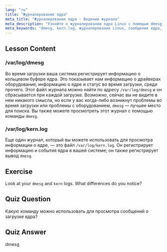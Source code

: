```yaml
---
lang: "ru"
title: "Журналирование ядра"
meta_title: "Журналирование ядра - Ведение журнала"
meta_description: "Узнайте о журналировании ядра Linux с помощью dmesg и kern.log. Разберитесь с сообщениями о загрузке и проблемами с оборудованием. Изучите журналы ядра для получения системной информации."
meta_keywords: "dmesg, kern.log, журналирование Linux, сообщения ядра, журнал загрузки, учебник по Linux, руководство для начинающих"
---
```


## Lesson Content

### /var/log/dmesg

Во время загрузки ваша система регистрирует информацию о кольцевом буфере ядра. Это показывает нам информацию о драйверах оборудования, информацию о ядре и статус во время загрузки, среди прочего. Этот файл журнала можно найти по адресу `/var/log/dmesg` и он сбрасывается при каждой загрузке. Возможно, сейчас вы не видите в нем никакого смысла, но если у вас когда-либо возникнут проблемы во время загрузки или проблемы с оборудованием, `dmesg` — лучшее место для поиска. Вы также можете просмотреть этот журнал с помощью команды `dmesg`.

### /var/log/kern.log

Еще один журнал, который вы можете использовать для просмотра информации о ядре, — это файл `/var/log/kern.log`. Он регистрирует информацию и события ядра в вашей системе; он также регистрирует вывод `dmesg`.

## Exercise

Look at your `dmesg` and `kern` logs. What differences do you notice?

## Quiz Question

Какую команду можно использовать для просмотра сообщений о загрузке ядра?

## Quiz Answer

dmesg
